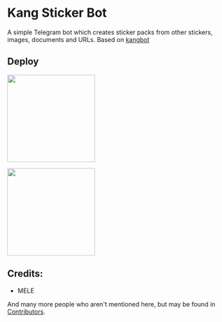 # Kang Sticker Bot
A simple Telegram bot which creates sticker packs from other stickers, images, documents and URLs. Based on [kangbot](https://github.com/skittles9823/kangbot)

## Deploy
<p><a href="https://heroku.com/deploy?template=https://github.com/luneons/stickerkntol"> <img src="https://img.shields.io/badge/Deploy%20to%20Heroku-blueviolet?style=for-the-badge&logo=heroku" width="200""/></a></p>

<p><a href="https://railway.app/new/template?template=https://github.com/luneons/stickerkntol&envs=TOKEN&TOKENDesc=The+Telegram+bot+token+that+you+get+from+https%3A%2F%2Ft.me%2FBotFather.&referralCode=Hafitz"> <img src="https://img.shields.io/badge/Deploy%20to%20Railway-blueviolet?style=for-the-badge&logo=railway" width="200""/></a></p>

## Credits:
- MELE

And many more people who aren't mentioned here, but may be found in [Contributors](https://github.com/breakdowns/kang-stickerbot/graphs/contributors).
